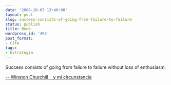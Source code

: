 ```yaml
---
date: '2008-10-07 13:40:00'
layout: post
slug: success-consists-of-going-from-failure-to-failure
status: publish
title: None
wordpress_id: '494'
post_format:
- Cita
tags:
- Estrategia
---
```


Success consists of going from failure to failure without loss of enthusiasm.

[-- Winston Churchill    y mi circunstancia](http://tumble.finiscoronatopus.com/)
